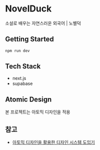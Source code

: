 # NovelDuck

소설로 배우는 자연스러운 외국어 | 노벨덕

## Getting Started

```bash
npm run dev
```

## Tech Stack

- next.js
- supabase

## Atomic Design

본 프로젝트는 아토믹 디자인을 적용

## 참고

- [아토믹 디자인을 활용한 디자인 시스템 도입기](https://fe-developers.kakaoent.com/2022/220505-how-page-part-use-atomic-design-system/)
